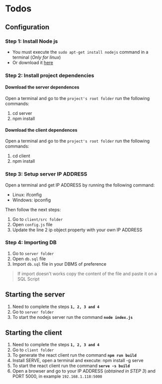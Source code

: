 # Todos

## Configuration

### Step 1: Install Node js
* You must execute the `sudo apt-get install nodejs` command in a terminal (*Only for linux*)
* Or download it [here](https://nodejs.org/es/download/)

### Step 2: Install project dependencies
#### Download the server dependences
Open a terminal and go to the `project's root folder` run the following commands:
 1. cd server 
 2. npm install
 
#### Download the client dependences
Open a terminal and go to the `project's root folder` run the following commands:
 1. cd client 
 2. npm install

### Step 3: Setup server IP ADDRESS
Open a terminal and get IP ADDRESS by running the following command:
- Linux: ifconfig
- Windows: ipconfig

Then follow the next steps:
1. Go to `client/src folder` 
2. Open `config.js` file
3. Update the line 2 ip object property with your own IP ADDRESS

### Step 4: Importing DB
1. Go to `server folder`
2. Open `db.sql` file
3. Import `db.sql` file in your DBMS of preference

> If import doesn't works copy the content of the file and paste it on a SQL Script 

## Starting the server
1. Need to complete the steps **`1, 2, 3 and 4`**
2. Go to `server folder`
3. To start the nodejs server run the command **`node index.js`**

## Starting the client
1. Need to complete the steps **`1, 2, 3 and 4`**
2. Go to `client folder`
3. To generate the react client run the command **`npm run build`**
4. Install SERVE, open a terminal and execute: npm install -g serve
5. To start the react client run the command **`serve -s build`**
6. Open a browser and go to your IP ADDRESS (*obtained in STEP 3*) and PORT 5000, in example `192.168.1.118:5000`

